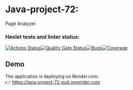# Java-project-72:
Page Analyzer

### Hexlet tests and linter status:
[![Actions Status](https://github.com/ZyrT12/java-project-72/actions/workflows/hexlet-check.yml/badge.svg)](https://github.com/ZyrT12/java-project-72/actions)[![Quality Gate Status](https://sonarcloud.io/api/project_badges/measure?project=ZyrT12_java-project-72&metric=alert_status)](https://sonarcloud.io/summary/new_code?id=ZyrT12_java-project-72)[![Bugs](https://sonarcloud.io/api/project_badges/measure?project=ZyrT12_java-project-72&metric=bugs)](https://sonarcloud.io/summary/new_code?id=ZyrT12_java-project-72)[![Coverage](https://sonarcloud.io/api/project_badges/measure?project=ZyrT12_java-project-72&metric=coverage)](https://sonarcloud.io/summary/new_code?id=ZyrT12_java-project-72)

## Demo

The application is deploying on Render.com:  
👉 https://java-project-72-euit.onrender.com